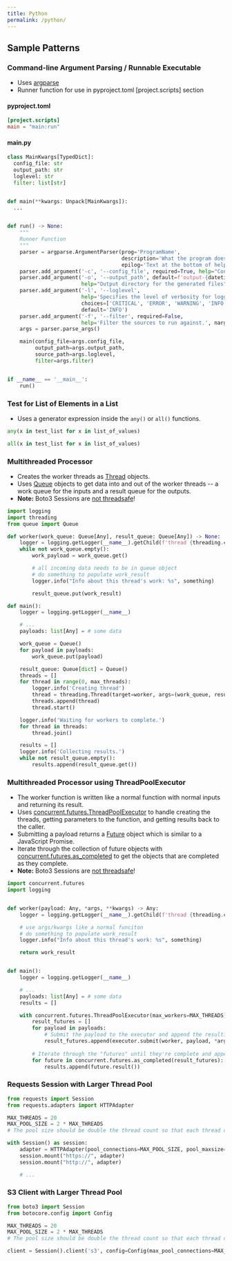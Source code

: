 ```yaml
---
title: Python
permalink: /python/
---
```


## Sample Patterns

### Command-line Argument Parsing / Runnable Executable

* Uses [argparse](https://docs.python.org/3/library/argparse.html)
* Runner function for use in pyproject.toml [project.scripts] section

#### pyproject.toml

```toml
[project.scripts]
main = "main:run"
```

#### main.py

```python
class MainKwargs[TypedDict]:
  config_file: str
  output_path: str
  loglevel: str
  filter: list[str]


def main(**kwargs: Unpack[MainKwargs]):
  ...


def run() -> None:
    """
    Runner Function
    """
    parser = argparse.ArgumentParser(prog='ProgramName',
                                     description='What the program does',
                                     epilog='Text at the bottom of help')
    parser.add_argument('-c', '--config_file', required=True, help="Config file path")
    parser.add_argument('-o', '--output_path', default=f'output-{datetime.now():%Y%m%d%H%M%S}.txt'
                        help="Output directory for the generated files")
    parser.add_argument('-l', '--loglevel',
                        help='Specifies the level of verbosity for logging.',
                        choices=['CRITICAL', 'ERROR', 'WARNING', 'INFO', 'DEBUG', 'NOTSET'],
                        default='INFO')
    parser.add_argument('-f', '--filter', required=False,
                        help='Filter the sources to run against.', nargs='*', default=[])
    args = parser.parse_args()

    main(config_file=args.config_file,
         output_path=args.output_path,
         source_path=args.loglevel,
         filter=args.filter)


if __name__ == '__main__':
    run()
```

### Test for List of Elements in a List

* Uses a generator expression inside the `any()` or `all()` functions.

```python
any(x in test_list for x in list_of_values)
```

```python
all(x in test_list for x in list_of_values)
```

### Multithreaded Processor

* Creates the worker threads as [Thread](https://docs.python.org/3/library/threading.html#thread-objects) objects.
* Uses [Queue](https://docs.python.org/3/library/queue.html#module-queue) objects to get data into and out of the worker threads -- a work queue for the inputs and a result queue for the outputs.
* **Note:** Boto3 Sessions are [not threadsafe](https://boto3.amazonaws.com/v1/documentation/api/latest/guide/session.html#multithreading-or-multiprocessing-with-sessions)!

```python
import logging
import threading
from queue import Queue

def worker(work_queue: Queue[Any], result_queue: Queue[Any]) -> None:
    logger = logging.getLogger(__name__).getChild(f'thread {threading.current_thread()}')
    while not work_queue.empty():
        work_payload = work_queue.get()

        # all incoming data needs to be in queue object
        # do something to populate work_result
        logger.info("Info about this thread's work: %s", something)

        result_queue.put(work_result)

def main():
    logger = logging.getLogger(__name__)

    # ...
    payloads: list[Any] = # some data

    work_queue = Queue()
    for payload in payloads:
        work_queue.put(payload)

    result_queue: Queue[dict] = Queue()
    threads = []
    for thread in range(0, max_threads):
        logger.info('Creating thread')
        thread = threading.Thread(target=worker, args=(work_queue, result_queue))
        threads.append(thread)
        thread.start()

    logger.info('Waiting for workers to complete.')
    for thread in threads:
        thread.join()

    results = []
    logger.info('Collecting results.')
    while not result_queue.empty():
        results.append(result_queue.get())
```

### Multithreaded Processor using ThreadPoolExecutor

* The worker function is written like a normal function with normal inputs and returning its result.
* Uses [concurrent.futures.ThreadPoolExecutor](https://docs.python.org/3/library/concurrent.futures.html#threadpoolexecutor) to handle creating the threads, getting parameters to the function, and getting results back to the caller.
* Submitting a payload returns a [Future](https://docs.python.org/3/library/concurrent.futures.html#future-objects) object which is similar to a JavaScript Promise.
* Iterate through the collection of future objects with [concurrent.futures.as_completed](https://docs.python.org/3/library/concurrent.futures.html#concurrent.futures.as_completed) to get the objects that are completed as they complete.
* **Note:** Boto3 Sessions are [not threadsafe](https://boto3.amazonaws.com/v1/documentation/api/latest/guide/session.html#multithreading-or-multiprocessing-with-sessions)!

```python
import concurrent.futures
import logging


def worker(payload: Any, *args, **kwargs) -> Any:
    logger = logging.getLogger(__name__).getChild(f'thread {threading.current_thread()}')

    # use args/kwargs like a normal funciton
    # do something to populate work_result
    logger.info("Info about this thread's work: %s", something)

    return work_result


def main():
    logger = logging.getLogger(__name__)

    # ...
    payloads: list[Any] = # some data
    results = []

    with concurrent.futures.ThreadPoolExecutor(max_workers=MAX_THREADS) as executor:
        result_futures = []
        for payload in payloads:
            # Submit the payload to the executor and append the resulting "future" to a list.
            result_futures.append(executor.submit(worker, payload, *args, **kwargs))
            
        # Iterate through the "futures" until they're complete and append the results to a list.
        for future in concurrent.futures.as_completed(result_futures):
            results.append(future.result())
```

### Requests Session with Larger Thread Pool

```python
from requests import Session
from requests.adapters import HTTPAdapter

MAX_THREADS = 20
MAX_POOL_SIZE = 2 * MAX_THREADS
# The pool size should be double the thread count so that each thread can get a new connection

with Session() as session:
    adapter = HTTPAdapter(pool_connections=MAX_POOL_SIZE, pool_maxsize=MAX_POOL_SIZE)
    session.mount("https://", adapter)
    session.mount("http://", adapter)

    # ...
```

### S3 Client with Larger Thread Pool

```python
from boto3 import Session
from botocore.config import Config

MAX_THREADS = 20
MAX_POOL_SIZE = 2 * MAX_THREADS
# The pool size should be double the thread count so that each thread can get a new connection

client = Session().client('s3', config=Config(max_pool_connections=MAX_POOL_SIZE))
```
